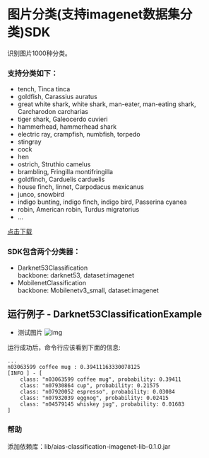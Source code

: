 # 图片分类(支持imagenet数据集分类)SDK
识别图片1000种分类。

### 支持分类如下：
-  tench, Tinca tinca
-  goldfish, Carassius auratus
-  great white shark, white shark, man-eater, man-eating shark, Carcharodon carcharias
-  tiger shark, Galeocerdo cuvieri
-  hammerhead, hammerhead shark
-  electric ray, crampfish, numbfish, torpedo
-  stingray
-  cock
-  hen
-  ostrich, Struthio camelus
-  brambling, Fringilla montifringilla
-  goldfinch, Carduelis carduelis
-  house finch, linnet, Carpodacus mexicanus
-  junco, snowbird
-  indigo bunting, indigo finch, indigo bird, Passerina cyanea
-  robin, American robin, Turdus migratorius
- ...

[点击下载](https://djl-model.oss-cn-hongkong.aliyuncs.com/AIAS/classification_imagenet_sdk/synset.txt)

### SDK包含两个分类器：
-  Darknet53Classification   
backbone: darknet53, dataset:imagenet
-  MobilenetClassification   
backbone: Mobilenetv3_small, dataset:imagenet

## 运行例子 - Darknet53ClassificationExample
- 测试图片
![img](https://djl-model.oss-cn-hongkong.aliyuncs.com/AIAS/classification_imagenet_sdk/cup.jpeg)

运行成功后，命令行应该看到下面的信息:
```text
...
n03063599 coffee mug : 0.39411163330078125
[INFO ] - [
	class: "n03063599 coffee mug", probability: 0.39411
	class: "n07930864 cup", probability: 0.21575
	class: "n07920052 espresso", probability: 0.03084
	class: "n07932039 eggnog", probability: 0.02415
	class: "n04579145 whiskey jug", probability: 0.01683
]
```

### 帮助 
添加依赖库：lib/aias-classification-imagenet-lib-0.1.0.jar
